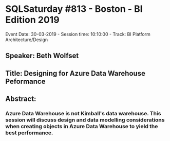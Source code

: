 # SQLSaturday #813 - Boston - BI Edition 2019
Event Date: 30-03-2019 - Session time: 10:10:00 - Track: BI Platform Architecture/Design
## Speaker: Beth Wolfset
## Title: Designing for Azure Data Warehouse Peformance
## Abstract:
### Azure Data Warehouse is not Kimball's data warehouse. This session will discuss design and data modelling considerations when creating objects in Azure Data Warehouse to yield the best performance.
